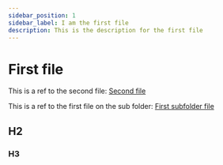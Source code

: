 ```yaml
---
sidebar_position: 1
sidebar_label: I am the first file
description: This is the description for the first file
---
```


# First file

This is a ref to the second file: [Second file](./second-file.md)

This is a ref to the first file on the sub folder: [First subfolder file](./sub-tutorials/sub-folder-first-file.md)


## H2

### H3